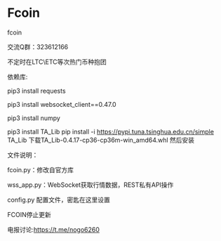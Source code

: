# Fcoin
fcoin


交流Q群：323612166

不定时在LTC\ETC等次热门币种抱团

依赖库:

pip3 install requests

pip3 install websocket_client==0.47.0

pip3 install numpy

pip3 install TA_Lib
pip install  -i https://pypi.tuna.tsinghua.edu.cn/simple TA_Lib
下载TA_Lib-0.4.17-cp36-cp36m-win_amd64.whl 然后安装

文件说明：

fcoin.py：修改自官方库

wss_app.py：WebSocket获取行情数据，REST私有API操作

config.py 配置文件，密匙在这里设置






FCOIN停止更新

电报讨论:https://t.me/nogo6260
